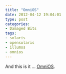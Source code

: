```yaml
---
title: "OmniOS"
date: 2012-04-12 19:04:01
type: post
categories: 
- Damaged Bits
tags: 
- solaris
- opensolaris
- illumos
- omnios
---
```


And this is it ... [OmniOS](https://omnios.omniti.com/).
